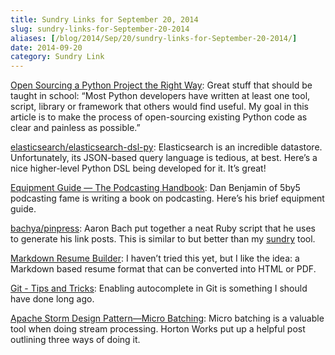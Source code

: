 ```yaml
---
title: Sundry Links for September 20, 2014
slug: sundry-links-for-September-20-2014
aliases: [/blog/2014/Sep/20/sundry-links-for-September-20-2014/]
date: 2014-09-20
category: Sundry Link
---
```


[Open Sourcing a Python Project the Right Way](http://www.jeffknupp.com/blog/2013/08/16/open-sourcing-a-python-project-the-right-way/): Great stuff that should be taught in school: “Most Python developers have written at least one tool, script, library or framework that others would find useful. My goal in this article is to make the process of open-sourcing existing Python code as clear and painless as possible.”

[elasticsearch/elasticsearch-dsl-py](https://github.com/elasticsearch/elasticsearch-dsl-py/blob/master/README.rst): Elasticsearch is an incredible datastore. Unfortunately, its JSON-based query language is tedious, at best. Here’s a nice higher-level Python DSL being developed for it. It’s great!

[Equipment Guide — The Podcasting Handbook](http://www.podcastinghandbook.co/podcasting-equipment-guide/): Dan Benjamin of 5by5 podcasting fame is writing a book on podcasting. Here’s his brief equipment guide.

[bachya/pinpress](https://github.com/bachya/pinpress): Aaron Bach
put together a neat Ruby script that he uses to generate his link posts. This is similar to but better than my [sundry](https://github.com/tdhopper/sundry) tool.

[Markdown Resume Builder](http://there4development.com/markdown-resume/): I haven’t tried this yet, but I like the idea: a Markdown based resume format that can be converted into HTML or PDF.

[Git - Tips and Tricks](http://git-scm.com/book/en/Git-Basics-Tips-and-Tricks#Auto-Completion): Enabling autocomplete in Git is something I should have done long ago.

[Apache Storm Design Pattern—Micro Batching](http://hortonworks.com/blog/apache-storm-design-pattern-micro-batching/): Micro batching is a valuable tool when doing stream processing. Horton Works put up a helpful post outlining three ways of doing it.
